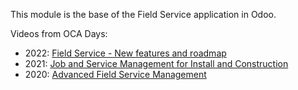 This module is the base of the Field Service application in Odoo.

Videos from OCA Days:

 * 2022: [Field Service - New features and roadmap](https://www.youtube.com/watch?v=MH8agrNE88A)
 * 2021: [Job and Service Management for Install and Construction](https://www.youtube.com/watch?v=b7iivgfzPoo)
 * 2020: [Advanced Field Service Management](https://www.youtube.com/watch?v=7bq3cwMFeME)
